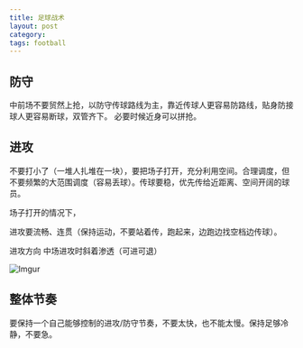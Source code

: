 ```yaml
---
title: 足球战术
layout: post
category: 
tags: football
---
```


## 防守
中前场不要贸然上抢，以防守传球路线为主，靠近传球人更容易防路线，贴身防接球人更容易断球，双管齐下。
必要时候近身可以拼抢。

## 进攻
不要打小了（一堆人扎堆在一块），要把场子打开，充分利用空间。合理调度，但不要频繁的大范围调度（容易丢球）。传球要稳，优先传给近距离、空间开阔的球员。

场子打开的情况下，

进攻要流畅、连贯（保持运动，不要站着传，跑起来，边跑边找空档边传球）。

进攻方向
中场进攻时斜着渗透（可进可退）

![Imgur](https://i.imgur.com/8mLtWbL.png)

## 整体节奏

要保持一个自己能够控制的进攻/防守节奏，不要太快，也不能太慢。保持足够冷静，不要急。